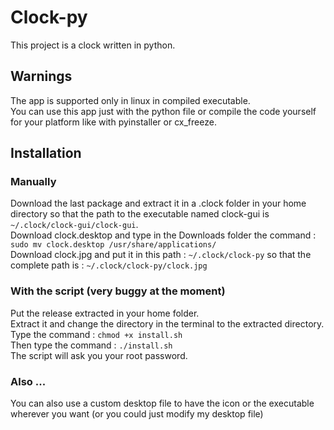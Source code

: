 # Clock-py  
This project is a clock written in python.  

## Warnings
The app is supported only in linux in compiled executable.     
You can use this app just with the python file or compile the code yourself for your platform like with pyinstaller or cx_freeze.
## Installation  

### Manually   

Download the last package and extract it in a .clock folder in your home directory so that the path to the executable named clock-gui is   `~/.clock/clock-gui/clock-gui`.  
Download clock.desktop and type in the Downloads folder the command : `sudo mv clock.desktop /usr/share/applications/`   
Download clock.jpg and put it in this path : `~/.clock/clock-py` so that the complete path is : `~/.clock/clock-py/clock.jpg`    

### With the script (very buggy at the moment)

Put the release extracted in your home folder.   
Extract it and change the directory in the terminal to the extracted directory.   
Type the command : `chmod +x install.sh`    
Then type the command : `./install.sh`   
The script will ask you your root password.    

### Also ...

You can also use a custom desktop file to have the icon or the executable wherever you want (or you could just modify my desktop file)
